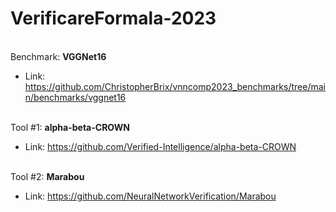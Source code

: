 # VerificareFormala-2023

<br>Benchmark: **VGGNet16**</br>
* Link: <a href="https://github.com/ChristopherBrix/vnncomp2023_benchmarks/tree/main/benchmarks/vggnet16" target="_blank">https://github.com/ChristopherBrix/vnncomp2023_benchmarks/tree/main/benchmarks/vggnet16</a>

<br>Tool #1: **alpha-beta-CROWN**</br>
* Link: <a href="https://github.com/Verified-Intelligence/alpha-beta-CROWN" target="_blank">https://github.com/Verified-Intelligence/alpha-beta-CROWN</a>


<br>Tool #2: **Marabou**</br>
* Link: <a href="https://github.com/NeuralNetworkVerification/Marabou" target="_blank">https://github.com/NeuralNetworkVerification/Marabou</a>
